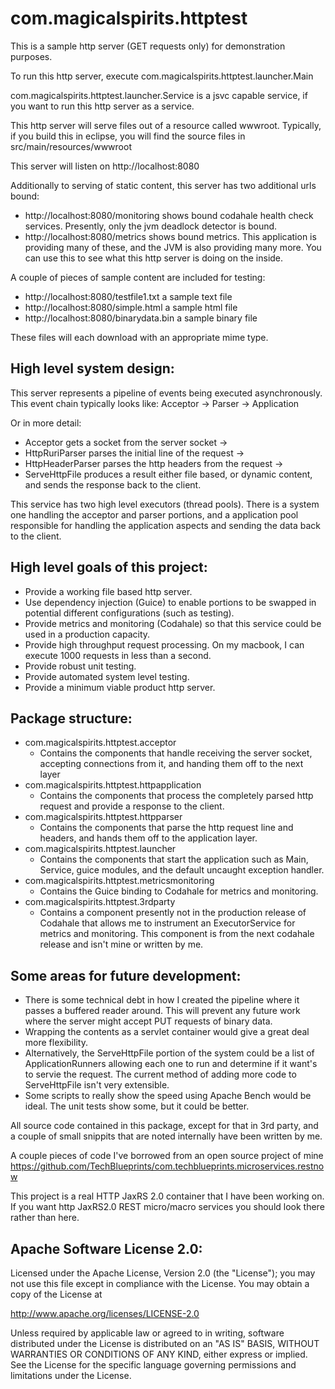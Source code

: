 com.magicalspirits.httptest
============================

This is a sample http server (GET requests only) for demonstration purposes.

To run this http server, execute com.magicalspirits.httptest.launcher.Main

com.magicalspirits.httptest.launcher.Service is a jsvc capable service, if you want to run this http server as a service.

This http server will serve files out of a resource called wwwroot. Typically, if you build this in eclipse, you will find the source files in src/main/resources/wwwroot

This server will listen on http://localhost:8080

Additionally to serving of static content, this server has two additional urls bound:
* http://localhost:8080/monitoring shows bound codahale health check services. Presently, only the jvm deadlock detector is bound.
* http://localhost:8080/metrics shows bound metrics. This application is providing many of these, and the JVM is also providing many more. You can use this to see what this http server is doing on the inside.

A couple of pieces of sample content are included for testing:
* http://localhost:8080/testfile1.txt a sample text file
* http://localhost:8080/simple.html a sample html file
* http://localhost:8080/binarydata.bin a sample binary file

These files will each download with an appropriate mime type.

High level system design:
---------------------------------

This server represents a pipeline of events being executed asynchronously. This event chain typically looks like:
Acceptor -> Parser -> Application

Or in more detail:
* Acceptor gets a socket from the server socket ->
* HttpRuriParser parses the initial line of the request ->
* HttpHeaderParser parses the http headers from the request ->
* ServeHttpFile produces a result either file based, or dynamic content, and sends the response back to the client.

This service has two high level executors (thread pools). There is a system one handling the acceptor and parser portions, and a application pool responsible for handling the application aspects and sending the data back to the client.

High level goals of this project:
---------------------------------
* Provide a working file based http server.
* Use dependency injection (Guice) to enable portions to be swapped in potential different configurations (such as testing).
* Provide metrics and monitoring (Codahale) so that this service could be used in a production capacity.
* Provide high throughput request processing. On my macbook, I can execute 1000 requests in less than a second.
* Provide robust unit testing.
* Provide automated system level testing.
* Provide a minimum viable product http server.


Package structure:
---------------------------------
* com.magicalspirits.httptest.acceptor
  * Contains the components that handle receiving the server socket, accepting connections from it, and handing them off to the next layer
* com.magicalspirits.httptest.httpapplication
  * Contains the components that process the completely parsed http request and provide a response to the client.
* com.magicalspirits.httptest.httpparser
  * Contains the components that parse the http request line and headers, and hands them off to the application layer.
* com.magicalspirits.httptest.launcher
  * Contains the components that start the application such as Main, Service, guice modules, and the default uncaught exception handler.
* com.magicalspirits.httptest.metricsmonitoring
  * Contains the Guice binding to Codahale for metrics and monitoring.
* com.magicalspirits.httptest.3rdparty
  * Contains a component presently not in the production release of Codahale that allows me to instrument an ExecutorService for metrics and monitoring. This component is from the next codahale release and isn't mine or written by me.

Some areas for future development:
----------------------------------
* There is some technical debt in how I created the pipeline where it passes a buffered reader around. This will prevent any future work where the server might accept PUT requests of binary data.
* Wrapping the contents as a servlet container would give a great deal more flexibility.
* Alternatively, the ServeHttpFile portion of the system could be a list of ApplicationRunners allowing each one to run and determine if it want's to servie the request. The current method of adding more code to ServeHttpFile isn't very extensible.
* Some scripts to really show the speed using Apache Bench would be ideal. The unit tests show some, but it could be better.

  
All source code contained in this package, except for that in 3rd party, and a couple of small snippits that are noted internally have been written by me. 

A couple pieces of code I've borrowed from an open source project of mine https://github.com/TechBlueprints/com.techblueprints.microservices.restnow

This project is a real HTTP JaxRS 2.0 container that I have been working on. If you want http JaxRS2.0 REST micro/macro services you should look there rather than here.


Apache Software License 2.0:
-----------------------------------------------------------------------------
Licensed under the Apache License, Version 2.0 (the "License");
you may not use this file except in compliance with the License.
You may obtain a copy of the License at

 http://www.apache.org/licenses/LICENSE-2.0

Unless required by applicable law or agreed to in writing, software
distributed under the License is distributed on an "AS IS" BASIS,
WITHOUT WARRANTIES OR CONDITIONS OF ANY KIND, either express or implied.
See the License for the specific language governing permissions and
limitations under the License.

